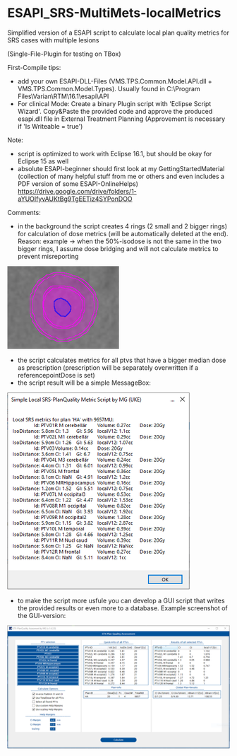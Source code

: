 # ESAPI_SRS-MultiMets-localMetrics
Simplified version of a ESAPI script to calculate local plan quality metrics for SRS cases with multiple lesions

(Single-File-Plugin for testing on TBox)

First-Compile tips:
- add your own ESAPI-DLL-Files (VMS.TPS.Common.Model.API.dll + VMS.TPS.Common.Model.Types). Usually found in C:\Program Files\Varian\RTM\16.1\esapi\API
- For clinical Mode: Create a binary Plugin script with 'Eclipse Script Wizard'. Copy&Paste the provided code and approve the produced esapi.dll file in External Treatment Planning (Approvement is necessary if 'Is Writeable = true')

Note:
- script is optimized to work with Eclipse 16.1, but should be okay for Eclipse 15 as well
- absolute ESAPI-beginner should first look at my GettingStartedMaterial (collection of many helpful stuff from me or others and even includes a PDF version of some ESAPI-OnlineHelps) https://drive.google.com/drive/folders/1-aYUOIfyvAUKtBg9TgEETiz4SYPonDOO

Comments:
- in the background the script creates 4 rings (2 small and 2 bigger rings) for calculation of dose metrics (will be automatically deleted at the end). Reason: example -> when the 50%-isodose is not the same in the two bigger rings, I assume dose bridging and will not calculate metrics to prevent misreporting

![Test Image 1](https://github.com/Kiragroh/ESAPI_SRS-MultiMets-localMetrics/blob/main/SRS-PlanQuality-Rings.PNG)
- the script calculates metrics for all ptvs that have a bigger median dose as prescription (prescription will be separately overwritten if a referencepointDose is set)
- the script result will be a simple MessageBox:

![Test Image 2](https://github.com/Kiragroh/ESAPI_SRS-MultiMets-localMetrics/blob/main/SRS-PlanQuality-MessageBox-Skript.PNG)
- to make the script more usfule you can develop a GUI script that writes the provided results or even more to a database. Example screenshot of the GUI-version:
 
![Test Image 3](https://github.com/Kiragroh/ESAPI_SRS-MultiMets-localMetrics/blob/main/SRS-PlanQuality-GUI-Skript.PNG)

